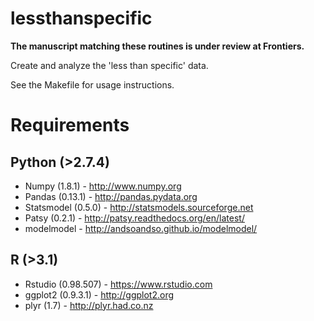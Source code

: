 lessthanspecific
================

**The manuscript matching these routines is under review at Frontiers.**

Create and analyze the 'less than specific' data.

See the Makefile for usage instructions.

Requirements
============

Python (>2.7.4)
--------------

* Numpy (1.8.1) - http://www.numpy.org
* Pandas (0.13.1) - http://pandas.pydata.org
* Statsmodel (0.5.0) - http://statsmodels.sourceforge.net
* Patsy (0.2.1) - http://patsy.readthedocs.org/en/latest/
* modelmodel - http://andsoandso.github.io/modelmodel/

R (>3.1)
--------

* Rstudio (0.98.507) - https://www.rstudio.com
* ggplot2 (0.9.3.1) - http://ggplot2.org
* plyr (1.7) - http://plyr.had.co.nz

